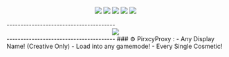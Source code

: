 <p align="center">
  <img src="https://img.shields.io/github/contributors/PirxcyFinal/PirxcyProxy.svg?style=for-the-badge"/>
  <img src="https://img.shields.io/github/forks/PirxcyFinal/PirxcyProxy.svg?style=for-the-badge"/>
  <img src="https://img.shields.io/github/stars/PirxcyFinal/PirxcyProxy.svg?style=for-the-badge"/>
  <img src="https://img.shields.io/github/issues/PirxcyFinal/PirxcyProxy.svg?style=for-the-badge"/>
  <img src="https://img.shields.io/github/license/PirxcyFinal/PirxcyProxy.svg?style=for-the-badge"/>
</p>
---------------------------------------
<div align="center">
  <a href="https://github.com/PirxcyFinal/PirxcyProxy">
    <img src="https://raw.githubusercontent.com/PirxcyFinal/PirxcyProxy/main/demo.png">
  </a>
</div>
---------------------------------------
### ⚙️ PirxcyProxy :
- Any Display Name! (Creative Only)
- Load into any gamemode!
- Every Single Cosmetic!
